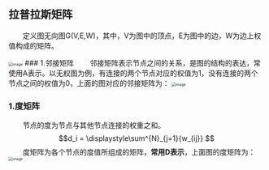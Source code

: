 ## 拉普拉斯矩阵
&emsp;&emsp;定义图无向图G(V,E,W)，其中，V为图中的顶点，E为图中的边，W为边上权值构成的矩阵。

<img src="https://raw.githubusercontent.com/AnchoretY/images/master/blog/image.ummt1g179o.png" alt="image" style="zoom:50%;" />
### 1.邻接矩阵
&emsp;&emsp;邻接矩阵表示节点之间的关系，是图的结构的表达，常使用A表示。以无权图为例，有连接的两个节点对应的权值为1，没有连接的两个节点之间的权值为0，上面的图对应的邻接矩阵为：
<img src="https://raw.githubusercontent.com/AnchoretY/images/master/blog/image.rsnh5fs81q9.png" alt="image" style="zoom:50%;" />


### 1.度矩阵
&emsp;&emsp;节点的度为节点与其他节点连接的权重之和。  
  $$d_i = \displaystyle\sum^{N}_{j=1}{w_{ij}} $$
&emsp;&emsp;度矩阵为各个节点的度值所组成的矩阵，**常用D表示**，上面图的度矩阵为：
<img src="https://raw.githubusercontent.com/AnchoretY/images/master/blog/image.97stlbj6y3a.png" alt="image" style="zoom:50%;" />



